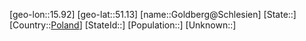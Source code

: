 ﻿---
location: [51.13,15.92]
type: City
tags:
- geo/City


SpocWebEntityId: 30492
isDeleted: false
confidential: public

---
[geo-lon::15.92]
[geo-lat::51.13]
[name::Goldberg@Schlesien]
[State::]
[Country::[Poland](geo/Continent/Europe/Poland.md)]
[StateId::]
[Population::]
[Unknown::]

